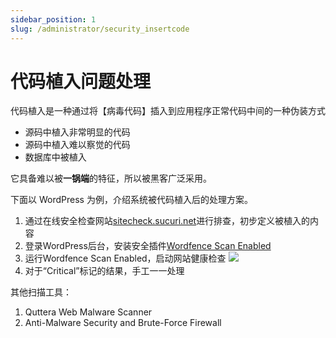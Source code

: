 ```yaml
---
sidebar_position: 1
slug: /administrator/security_insertcode
---
```


# 代码植入问题处理

代码植入是一种通过将【病毒代码】插入到应用程序正常代码中间的一种伪装方式

* 源码中植入非常明显的代码
* 源码中植入难以察觉的代码
* 数据库中被植入

它具备难以被**一锅端**的特征，所以被黑客广泛采用。  

下面以 WordPress 为例，介绍系统被代码植入后的处理方案。  

1. 通过在线安全检查网站[sitecheck.sucuri.net](https://sitecheck.sucuri.net)进行排查，初步定义被植入的内容
2. 登录WordPress后台，安装安全插件[Wordfence Scan Enabled](https://wordpress.org/plugins/wordfence/)
3. 运行Wordfence Scan Enabled，启动网站健康检查
   ![](https://libs.websoft9.com/Websoft9/DocsPicture/en/wordpress/wordpress-wordfence-websoft9.png)
4. 对于“Critical”标记的结果，手工一一处理

其他扫描工具：

1. Quttera Web Malware Scanner 
2. Anti-Malware Security and Brute-Force Firewall 